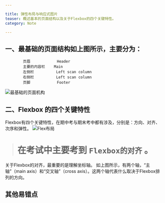 ```yaml
---

title: 弹性布局与响应式图片
teaser: 概述基本的页面结构以及关于Flexbox的四个关键特性。
category: Note

---
```

## 一、最基础的页面结构如上图所示，主要分为：
            页眉            Header
            主要的内容栏    Main
            左侧栏          Left scan column
            右侧栏          Left scan column
            页脚            Footer
            
![最基础的页面机构](https://github.com/929384921/929384921.github.io/blob/master/i/%E5%9F%BA%E7%A1%80%E7%9A%84%E9%A1%B5%E9%9D%A2%E5%B8%83%E5%B1%80.png?raw=true)


## 二、Flexbox 的四个关键特性

Flexbox有四个关键特性，在期中考与期末考中都有涉及，分别是：方向、对齐、次序和弹性。
![Flex布局](https://www.w3cplus.com/sites/default/files/blogs/2015/1504/flexbox.png)

>  # 在考试中主要考到 `Flexbox的对齐`  。

关于Flexbox的对齐，最重要的是理解坐标轴。
如上图所示，有两个轴，“主轴”（main axis）和“交叉轴”（cross axis）。这两个轴代表什么取决于Flexbox排列的方向。



## 其他易错点


